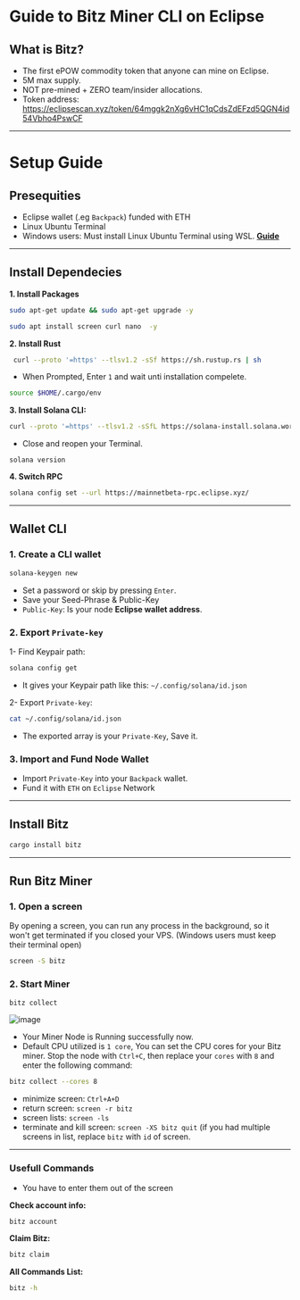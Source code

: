 # Guide to Bitz Miner CLI on Eclipse

## What is Bitz?
- The first ePOW commodity token that anyone can mine on Eclipse.
- 5M max supply.
- NOT pre-mined + ZERO team/insider allocations.
- Token address: https://eclipsescan.xyz/token/64mggk2nXg6vHC1qCdsZdEFzd5QGN4id54Vbho4PswCF

---

# Setup Guide
## Presequities
- Eclipse wallet (.eg `Backpack`) funded with ETH
- Linux Ubuntu Terminal
- Windows users: Must install Linux Ubuntu Terminal using WSL. **[Guide](https://github.com/0xmoei/Install-Linux-on-Windows)**

---

## Install Dependecies
**1. Install Packages**
```bash
sudo apt-get update && sudo apt-get upgrade -y

sudo apt install screen curl nano  -y
```
**2. Install Rust**
```bash
 curl --proto '=https' --tlsv1.2 -sSf https://sh.rustup.rs | sh
```
* When Prompted, Enter `1` and wait unti installation compelete.
```bash
source $HOME/.cargo/env
```
**3. Install Solana CLI:**
```bash
curl --proto '=https' --tlsv1.2 -sSfL https://solana-install.solana.workers.dev | bash
```
* Close and reopen your Terminal.
```
solana version
```
**4. Switch RPC**
```bash
solana config set --url https://mainnetbeta-rpc.eclipse.xyz/
```

---

## Wallet CLI
### 1. Create a CLI wallet
```bash
solana-keygen new
```
* Set a password or skip by pressing `Enter`.
* Save your Seed-Phrase & Public-Key
* `Public-Key`: Is your node **Eclipse wallet address**.

### 2. Export `Private-key`

1- Find Keypair path:
```bash
solana config get
```
* It gives your Keypair path like this: `~/.config/solana/id.json`

2- Export `Private-key`:
```bash
cat ~/.config/solana/id.json
```
* The exported array is your `Private-Key`, Save it.

### 3. Import and Fund Node Wallet
* Import `Private-Key` into your `Backpack` wallet.
* Fund it with `ETH` on `Eclipse` Network

---

## Install Bitz
```bash
cargo install bitz
```

---

## Run Bitz Miner
### 1. Open a screen
By opening a screen, you can run any process in the background, so it won't get terminated if you closed your VPS. (Windows users must keep their terminal open)
```bash
screen -S bitz
```

### 2. Start Miner
```bash
bitz collect
```

![image](https://github.com/user-attachments/assets/7c526a4b-07da-4ad5-889f-17674761b5e7)

* Your Miner Node is Running successfully now.
* Default CPU utilized is `1 core`, You can set the CPU cores for your Bitz miner. Stop the node with `Ctrl+C`, then replace your `cores` with `8` and enter the following command:
```bash
bitz collect --cores 8
```
* minimize screen: `Ctrl+A+D`
* return screen: `screen -r bitz`
* screen lists: `screen -ls`
* terminate and kill screen: `screen -XS bitz quit` (if you had multiple screens in list, replace `bitz` with `id` of screen.

---

### Usefull Commands
* You have to enter them out of the screen

**Check account info:**
```bash
bitz account
```

**Claim Bitz:**
```bash
bitz claim
```

**All Commands List:**
```bash
bitz -h
```
